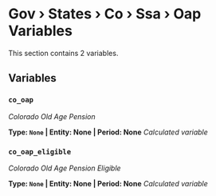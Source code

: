 # Gov › States › Co › Ssa › Oap Variables

This section contains 2 variables.

## Variables

### `co_oap`
*Colorado Old Age Pension*

**Type: `None` | Entity: None | Period: None**
*Calculated variable*

### `co_oap_eligible`
*Colorado Old Age Pension Eligible*

**Type: `None` | Entity: None | Period: None**
*Calculated variable*
